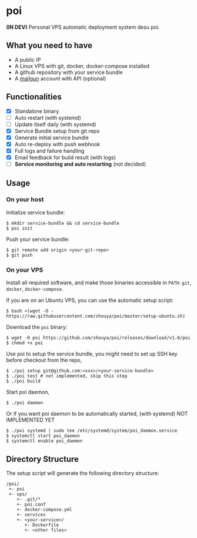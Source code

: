 # poi

**(IN DEV)** Personal VPS automatic deployment system desu poi.

## What you need to have

* A public IP
* A Linux VPS with git, docker, docker-compose installed
* A github repository with your service bundle
* A [mailgun](http://www.mailgun.com) account with API (optional)

## Functionalities

* [x] Standalone binary
* [ ] Auto restart (with systemd)
* [ ] Update itself daily (with systemd)
* [x] Service Bundle setup from git repo
* [x] Generate initial service bundle
* [x] Auto re-deploy with push webhook
* [x] Full logs and failure handling
* [x] Email feedback for build result (with logs)
* [ ] __Service monitoring and auto restarting__ (not decided)

## Usage

### On your host

Initialize service bundle:

```
$ mkdir service-bundle && cd service-bundle
$ poi init
```

Push your service bundle:

```
$ git remote add origin <your-git-repo>
$ git push
```

### On your VPS

Install all required software, and make those binaries accessible in
`PATH`: `git`, `docker`, `docker-compose`.

If you are on an Ubuntu VPS, you can use the automatic setup script:

```
$ bash <(wget -O - https://raw.githubusercontent.com/shouya/poi/master/setup-ubuntu.sh)
```

Download the `poi` binary:

```
$ wget -O poi https://github.com/shouya/poi/releases/download/v1.0/poi
$ chmod +x poi
```

Use poi to setup the service bundle, you might need to set up SSH key
before checkout from the repo,

```
$ ./poi setup git@github.com:<xxx>/<your-service-bundle>
$ ./poi test # not implemented, skip this step
$ ./poi build
```

Start poi daemon,

```
$ ./poi daemon
```

Or if you want poi daemon to be automatically started, (with systemd) NOT IMPLEMENTED YET

```
$ ./poi systemd | sudo tee /etc/systemd/system/poi_daemon.service
$ systemctl start poi_daemon
$ systemctl enable poi_daemon
```

## Directory Structure

The setup script will generate the following directory structure:

```
/poi/
 +- poi
 +- vps/
    +- .git/*
    +- poi.conf
    +- docker-compose.yml
    +- services
    +- <your-service>/
       +- Dockerfile
       +- <other files>
```

